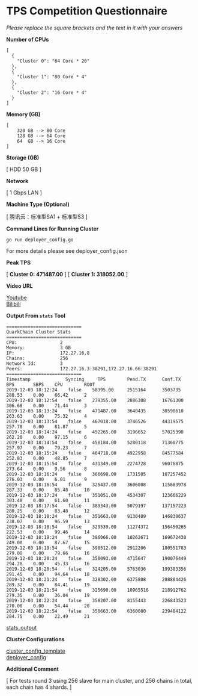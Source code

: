 # TPS Competition Questionnaire

*Please replace the square brackets and the text in it with your answers*

**Number of CPUs**
```
[
  {
    "Cluster 0": "64 Core * 20"
  },
  {
    "Cluster 1": "80 Core * 4"
  },
  {
    "Cluster 2": "16 Core * 4"
  }
]
```

**Memory (GB)**
```
[
    320 GB --> 80 Core
    128 GB --> 64 Core
    64  GB --> 16 Core
]
```
**Storage (GB)**

[ HDD 50 GB ]

**Network**

[ 1 Gbps LAN ]

**Machine Type (Optional)**

[ 腾讯云：标准型SA1 + 标准型S3 ]

**Command Lines for Running Cluster**
```
go run deployer_config.go
```
For more details please see deployer_config.json

**Peak TPS**

[ **Cluster 0: 471487.00** ]
[ **Cluster 1: 318052.00** ]

**Video URL**

[Youtube](https://youtu.be/vfsM9xmDjVA)   
[Bilibili](https://www.bilibili.com/video/av77987479/)  

**Output From `stats` Tool**

```
============================
QuarkChain Cluster Stats
============================
CPU:                2
Memory:             3 GB
IP:                 172.27.16.8
Chains:             256
Network Id:         3
Peers:              172.27.16.3:38291,172.27.16.66:38291
============================
Timestamp             Syncing     TPS        Pend.TX      Conf.TX      BPS       SBPS    CPU        ROOT
2019-12-03 18:12:24    false    58395.00     2515164      3503735      280.53    0.00    66.42      2
2019-12-03 18:12:54    false    279355.00    2886308      16761300     306.68    0.00    71.44      3
2019-12-03 18:13:24    false    471487.00    3640435      30590610     263.63    0.00    75.32      4
2019-12-03 18:13:54    false    467018.00    3746526      44319575     257.70    0.00    81.87      5
2019-12-03 18:14:24    false    452265.00    3196652      57025390     262.20    0.00    97.15      6
2019-12-03 18:14:54    false    458184.00    5280118      71360775     257.97    0.00    79.23      7
2019-12-03 18:15:24    false    464718.00    4922958      84577584     252.83    0.00    48.85      7
2019-12-03 18:15:54    false    431349.00    2274728      96076875     273.64    0.00    9.56       8
2019-12-03 18:16:24    false    366698.00    1731505      107257452    276.03    0.00    6.01       9
2019-12-03 18:16:54    false    325437.00    3606008      115683978    287.33    0.00    85.48      10
2019-12-03 18:17:24    false    351051.00    4534307      123666229    303.48    0.00    61.60      11
2019-12-03 18:17:54    false    389343.00    5079197      137157223    280.25    0.00    83.48      12
2019-12-03 18:18:24    false    351663.00    9130489      146830637    238.07    0.00    96.59      13
2019-12-03 18:18:54    false    329539.00    11274372     156450265    222.53    0.00    99.46      14
2019-12-03 18:19:24    false    386066.00    10262671     169672430    249.00    0.00    87.67      15
2019-12-03 18:19:54    false    398512.00    2912206      180551783    279.08    0.00    79.66      16
2019-12-03 18:20:24    false    350093.00    4715647      190076449    294.28    0.00    45.33      16
2019-12-03 18:20:54    false    324205.00    5763036      199383356    291.45    0.00    94.64      18
2019-12-03 18:21:24    false    328302.00    6375808      208884426    289.32    0.00    84.41      19
2019-12-03 18:21:54    false    325690.00    10965516     218912762    279.35    0.00    36.04      19
2019-12-03 18:22:24    false    358207.00    8155443      226843523    270.00    0.00    54.44      20
2019-12-03 18:22:54    false    350663.00    6360080      239484122    284.75    0.00    22.49      21
```  

[stats_output](https://github.com/HangyuYe/goquarkchain/logs/stats_output.txt)

**Cluster Configurations**

[cluster_config_template](https://github.com/HangyuYe/goquarkchain/blob/master/tests/loadtest/deployer/cluster_config_template.json)  
[deployer_config](https://github.com/HangyuYe/goquarkchain/blob/master/tests/loadtest/deployer/deployConfig.json)  

**Additional Comment**

[ For tests round 3 using 256 slave for main cluster, and 256 chains in total, each chain has 4 shards. ]

